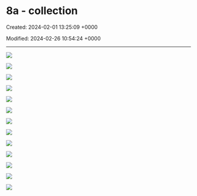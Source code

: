 # 8a - collection

Created: 2024-02-01 13:25:09 +0000

Modified: 2024-02-26 10:54:24 +0000

---

![](../../media/Year-1-Micro-8a---collection-image1.jpeg)



![](../../media/Year-1-Micro-8a---collection-image2.jpeg)



![](../../media/Year-1-Micro-8a---collection-image3.jpeg)



![](../../media/Year-1-Micro-8a---collection-image4.jpeg)



![](../../media/Year-1-Micro-8a---collection-image5.jpeg)



![](../../media/Year-1-Micro-8a---collection-image6.jpeg)



![](../../media/Year-1-Micro-8a---collection-image7.jpeg)



![](../../media/Year-1-Micro-8a---collection-image8.jpeg)



![](../../media/Year-1-Micro-8a---collection-image9.jpeg)



![](../../media/Year-1-Micro-8a---collection-image10.jpeg)



![](../../media/Year-1-Micro-8a---collection-image11.jpeg)



![](../../media/Year-1-Micro-8a---collection-image12.jpeg)



![](../../media/Year-1-Micro-8a---collection-image13.jpeg)















